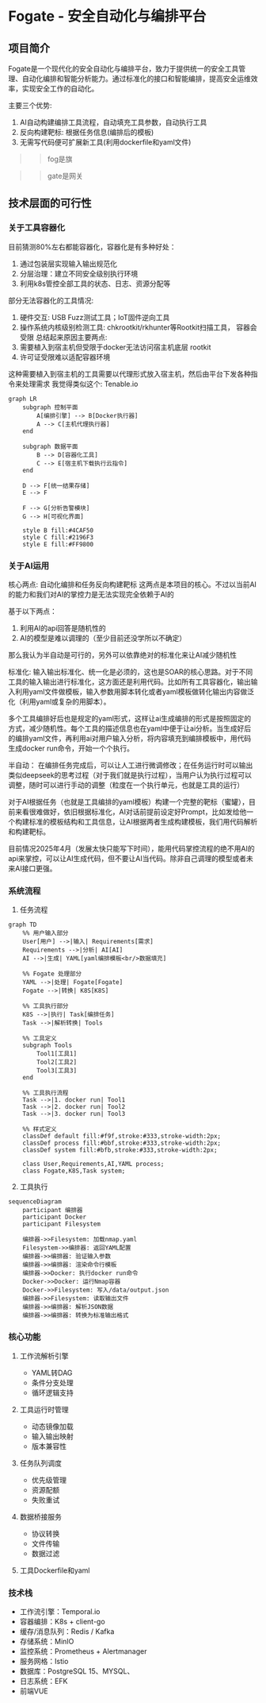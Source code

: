 # Fogate - 安全自动化与编排平台

## 项目简介
Fogate是一个现代化的安全自动化与编排平台，致力于提供统一的安全工具管理、自动化编排和智能分析能力。通过标准化的接口和智能编排，提高安全运维效率，实现安全工作的自动化。

主要三个优势:
1. AI自动构建编排工具流程，自动填充工具参数，自动执行工具
2. 反向构建靶标: 根据任务信息(编排后的模板)
3. 无需写代码便可扩展新工具(利用dockerfile和yaml文件)


>> fog是旗 

>> gate是网关

## 技术层面的可行性
### 关于工具容器化
目前猜测80%左右都能容器化，容器化是有多种好处：
1. 通过包装层实现输入输出规范化
2. 分层治理：建立不同安全级别执行环境
3. 利用k8s管控全部工具的状态、日志、资源分配等

部分无法容器化的工具情况:
1. 硬件交互: USB Fuzz测试工具；IoT固件逆向工具
2. 操作系统内核级别检测工具: chkrootkit/rkhunter等Rootkit扫描工具， 容器会受限
总结起来原因主要两点:
1. 需要植入到宿主机但受限于docker无法访问宿主机底层 rootkit
2. 许可证受限难以适配容器环境

这种需要植入到宿主机的工具需要以代理形式放入宿主机，然后由平台下发各种指令来处理需求
我觉得类似这个: ​Tenable.io

```mermaid
graph LR
    subgraph 控制平面
        A[编排引擎] --> B[Docker执行器]
        A --> C[主机代理执行器]
    end
    
    subgraph 数据平面
        B --> D[容器化工具]
        C --> E[宿主机下载执行云指令]
    end
    
    D --> F[统一结果存储]
    E --> F
    
    F --> G[分析告警模块]
    G --> H[可视化界面]
    
    style B fill:#4CAF50
    style C fill:#2196F3
    style E fill:#FF9800
```

### 关于AI运用
核心两点: 自动化编排和任务反向构建靶标
这两点是本项目的核心。不过以当前AI的能力和我们对AI的掌控力是无法实现完全依赖于AI的

基于以下两点：
1. 利用AI的api回答是随机性的
2. AI的模型是难以调理的（至少目前还没学所以不确定）

那么我认为半自动是可行的，另外可以依靠绝对的标准化来让AI减少随机性

标准化:
输入输出标准化、统一化是必须的，这也是SOAR的核心思路。对于不同工具的输入输出进行标准化，这方面还是利用代码。比如所有工具容器化，输出输入利用yaml文件做模板，输入参数用脚本转化或者yaml模板做转化输出内容做泛化（利用yaml或复杂的用脚本）。

多个工具编排好后也是规定的yaml形式，这样让ai生成编排的形式是按照固定的方式，减少随机性。每个工具的描述信息也在yaml中便于让ai分析。当生成好后的编排yaml文件，再利用ai对用户输入分析，将内容填充到编排模板中，用代码生成docker run命令，开始一个个执行。

半自动：
在编排任务完成后，可以让人工进行微调修改；在任务运行时可以输出类似deepseek的思考过程（对于我们就是执行过程），当用户认为执行过程可以调整，随时可以进行手动的调整（粒度在一个执行单元，也就是工具的运行）

对于AI根据任务（也就是工具编排的yaml模板）构建一个完整的靶标（蜜罐），目前来看很难做好，依旧根据标准化，AI对话前提前设定好Prompt，比如发给他一个构建标准的模板结构和工具信息，让AI根据两者生成构建模板，我们用代码解析和构建靶标。

目前情况2025年4月（发展太快只能写下时间），能用代码掌控流程的绝不用AI的api来掌控，可以让AI生成代码，但不要让AI当代码。除非自己调理的模型或者未来AI接口更强。

### 系统流程
1. 任务流程

```mermaid
graph TD
    %% 用户输入部分
    User[用户] -->|输入| Requirements[需求]
    Requirements -->|分析| AI[AI]
    AI -->|生成| YAML[yaml编排模板<br/>数据填充]
    
    %% Fogate 处理部分
    YAML -->|处理| Fogate[Fogate]
    Fogate -->|转换| K8S[K8S]
    
    %% 工具执行部分
    K8S -->|执行| Task[编排任务]
    Task -->|解析转换| Tools
    
    %% 工具定义
    subgraph Tools
        Tool1[工具1]
        Tool2[工具2]
        Tool3[工具3]
    end
    
    %% 工具执行流程
    Task -->|1. docker run| Tool1
    Task -->|2. docker run| Tool2
    Task -->|3. docker run| Tool3
    
    %% 样式定义
    classDef default fill:#f9f,stroke:#333,stroke-width:2px;
    classDef process fill:#bbf,stroke:#333,stroke-width:2px;
    classDef system fill:#bfb,stroke:#333,stroke-width:2px;
    
    class User,Requirements,AI,YAML process;
    class Fogate,K8S,Task system;
```

2. 工具执行
```mermaid
sequenceDiagram
    participant 编排器
    participant Docker
    participant Filesystem

    编排器->>Filesystem: 加载nmap.yaml
    Filesystem->>编排器: 返回YAML配置
    编排器->>编排器: 验证输入参数
    编排器->>编排器: 渲染命令行模板
    编排器->>Docker: 执行docker run命令
    Docker->>Docker: 运行Nmap容器
    Docker->>Filesystem: 写入/data/output.json
    编排器->>Filesystem: 读取输出文件
    编排器->>编排器: 解析JSON数据
    编排器->>编排器: 转换为标准输出格式
```



### 核心功能
1. 工作流解析引擎
   - YAML转DAG
   - 条件分支处理
   - 循环逻辑支持

2. 工具运行时管理
   - 动态镜像加载
   - 输入输出映射
   - 版本兼容性

3. 任务队列调度
   - 优先级管理
   - 资源配额
   - 失败重试

4. 数据桥接服务
   - 协议转换
   - 文件传输
   - 数据过滤

5. 工具Dockerfile和yaml

### 技术栈
- 工作流引擎：Temporal.io
- 容器编排：K8s + client-go
- 缓存/消息队列：Redis / Kafka
- 存储系统：MinIO
- 监控系统：Prometheus + Alertmanager
- 服务网格：Istio
- 数据库：PostgreSQL 15、MYSQL、
- 日志系统：EFK
- 前端VUE
